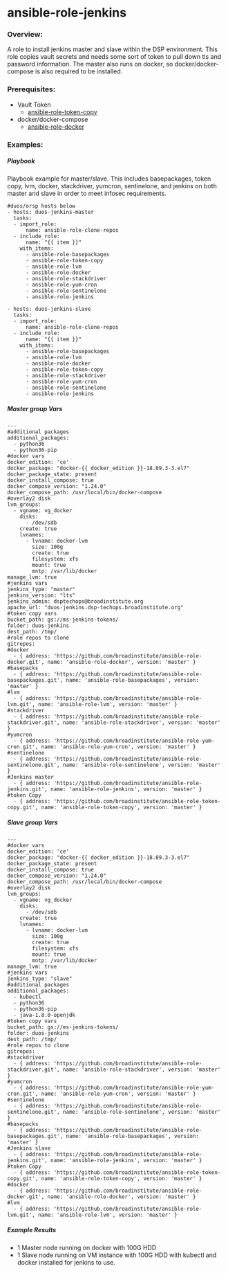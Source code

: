 # ansible-role-jenkins

### Overview:
A role to install jenkins master and slave within the DSP  environment. This role copies vault secrets and needs some sort of token to pull down tls and password information. The master also runs on docker, so docker/docker-compose is also required to be installed.

### Prerequisites:
- Vault Token
  - [ansible-role-token-copy](https://github.com/broadinstitute/ansible-role-token-copy)
- docker/docker-compose
  - [ansible-role-docker](https://github.com/broadinstitute/ansible-role-docker)


### Examples:
##### Playbook
Playbook example for master/slave. This includes basepackages, token copy, lvm, docker, stackdriver, yumcron, sentinelone, and jenkins on both master and slave in order to meet infosec requirements.
```
#duos/orsp hosts below
- hosts: duos-jenkins-master
  tasks:
  - import_role:
      name: ansible-role-clone-repos
  - include_role:
      name: "{{ item }}"
    with_items:
      - ansible-role-basepackages
      - ansible-role-token-copy
      - ansible-role-lvm
      - ansible-role-docker
      - ansible-role-stackdriver
      - ansible-role-yum-cron
      - ansible-role-sentinelone
      - ansible-role-jenkins

- hosts: duos-jenkins-slave
  tasks:
  - import_role:
      name: ansible-role-clone-repos
  - include_role:
      name: "{{ item }}"
    with_items:
      - ansible-role-basepackages
      - ansible-role-lvm
      - ansible-role-docker
      - ansible-role-token-copy
      - ansible-role-stackdriver
      - ansible-role-yum-cron
      - ansible-role-sentinelone
      - ansible-role-jenkins
```
##### Master group Vars
```
---
#additional packages
additional_packages:
  - python36
  - python36-pip
#docker vars
docker_edition: 'ce'
docker_package: "docker-{{ docker_edition }}-18.09.3-3.el7"
docker_package_state: present
docker_install_compose: true
docker_compose_version: "1.24.0"
docker_compose_path: /usr/local/bin/docker-compose
#overlay2 disk
lvm_groups:
  - vgname: vg_docker
    disks:
      - /dev/sdb
    create: true
    lvnames:
      - lvname: docker-lvm
        size: 100g
        create: true
        filesystem: xfs
        mount: true
        mntp: /var/lib/docker
manage_lvm: true
#jenkins vars
jenkins_type: "master"
jenkins_version: "lts"
jenkins_admin: dsptechops@broadinstitute.org
apache_url: "duos-jenkins.dsp-techops.broadinstitute.org"
#token copy vars
bucket_path: gs://ms-jenkins-tokens/
folder: duos-jenkins
dest_path: /tmp/
#role repos to clone
gitrepos:
#docker
  - { address: 'https://github.com/broadinstitute/ansible-role-docker.git', name: 'ansible-role-docker', version: 'master' }
#basepacks
  - { address: 'https://github.com/broadinstitute/ansible-role-basepackages.git', name: 'ansible-role-basepackages', version: 'master' }
#lvm
  - { address: 'https://github.com/broadinstitute/ansible-role-lvm.git', name: 'ansible-role-lvm', version: 'master' }
#stackdriver
  - { address: 'https://github.com/broadinstitute/ansible-role-stackdriver.git', name: 'ansible-role-stackdriver', version: 'master' }
#yumcron
  - { address: 'https://github.com/broadinstitute/ansible-role-yum-cron.git', name: 'ansible-role-yum-cron', version: 'master' }
#sentinelone
  - { address: 'https://github.com/broadinstitute/ansible-role-sentinelone.git', name: 'ansible-role-sentinelone', version: 'master' }
#Jenkins master
  - { address: 'https://github.com/broadinstitute/ansible-role-jenkins.git', name: 'ansible-role-jenkins', version: 'master' }
#token Copy
  - { address: 'https://github.com/broadinstitute/ansible-role-token-copy.git', name: 'ansible-role-token-copy', version: 'master' }
```
##### Slave group Vars
```
---
#docker vars
docker_edition: 'ce'
docker_package: "docker-{{ docker_edition }}-18.09.3-3.el7"
docker_package_state: present
docker_install_compose: true
docker_compose_version: "1.24.0"
docker_compose_path: /usr/local/bin/docker-compose
#overlay2 disk
lvm_groups:
  - vgname: vg_docker
    disks:
      - /dev/sdb
    create: true
    lvnames:
      - lvname: docker-lvm
        size: 100g
        create: true
        filesystem: xfs
        mount: true
        mntp: /var/lib/docker
manage_lvm: true
#jenkins vars
jenkins_type: "slave"
#additional packages
additional_packages:
  - kubectl
  - python36
  - python36-pip
  - java-1.8.0-openjdk
#token copy vars
bucket_path: gs://ms-jenkins-tokens/
folder: duos-jenkins
dest_path: /tmp/
#role repos to clone
gitrepos:
#stackdriver
  - { address: 'https://github.com/broadinstitute/ansible-role-stackdriver.git', name: 'ansible-role-stackdriver', version: 'master' }
#yumcron
  - { address: 'https://github.com/broadinstitute/ansible-role-yum-cron.git', name: 'ansible-role-yum-cron', version: 'master' }
#sentinelone
  - { address: 'https://github.com/broadinstitute/ansible-role-sentinelone.git', name: 'ansible-role-sentinelone', version: 'master' }
#basepacks
  - { address: 'https://github.com/broadinstitute/ansible-role-basepackages.git', name: 'ansible-role-basepackages', version: 'master' }
#Jenkins slave
  - { address: 'https://github.com/broadinstitute/ansible-role-jenkins.git', name: 'ansible-role-jenkins', version: 'master' }
#token Copy
  - { address: 'https://github.com/broadinstitute/ansible-role-token-copy.git', name: 'ansible-role-token-copy', version: 'master' }
#docker
  - { address: 'https://github.com/broadinstitute/ansible-role-docker.git', name: 'ansible-role-docker', version: 'master' }
#lvm
  - { address: 'https://github.com/broadinstitute/ansible-role-lvm.git', name: 'ansible-role-lvm', version: 'master' }
  ```
  ##### Example Results
  - 1 Master node running on docker with 100G HDD
  - 1 Slave node running on VM instance with 100G HDD with kubectl and docker installed for jenkins to use. 
